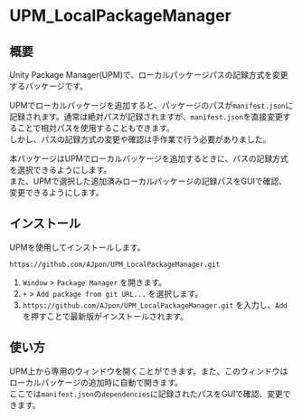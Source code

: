 # UPM_LocalPackageManager
## 概要
Unity Package Manager(UPM)で、ローカルパッケージパスの記録方式を変更するパッケージです。

UPMでローカルパッケージを追加すると、パッケージのパスが`manifest.json`に記録されます。通常は絶対パスが記録されますが、`manifest.json`を直接変更することで相対パスを使用することもできます。  
しかし、パスの記録方式の変更や確認は手作業で行う必要がありました。

本パッケージはUPMでローカルパッケージを追加するときに、パスの記録方式を選択できるようにします。  
また、UPMで選択した追加済みローカルパッケージの記録パスをGUIで確認、変更できるようにします。

## インストール
UPMを使用してインストールします。
```
https://github.com/AJpon/UPM_LocalPackageManager.git
```

1. `Window` > `Package Manager` を開きます。
2. `+` > `Add package from git URL...` を選択します。
3. ```https://github.com/AJpon/UPM_LocalPackageManager.git``` を入力し、`Add` を押すことで最新版がインストールされます。

## 使い方
UPM上から専用のウィンドウを開くことができます。また、このウィンドウはローカルパッケージの追加時に自動で開きます。  
ここでは`manifest.json`の`dependencies`に記録されたパスをGUIで確認、変更できます。


<!-- 
・UPMでRemoveボタンの横のEditを押すとインスペクタが出る
・インスペクタから情報の確認、manifest.json の修正, Openができる
UPM周辺で完結させたいのでこういう感じになってる 
-->

